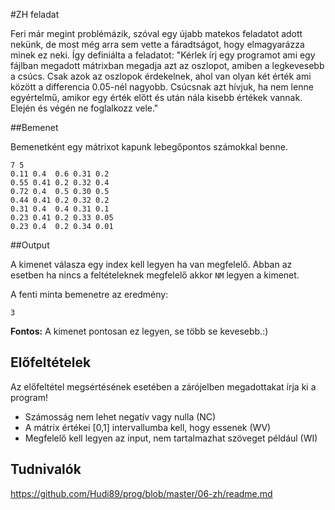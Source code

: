 #ZH feladat

Feri már megint problémázik, szóval egy újabb matekos feladatot adott nekünk, de most még arra sem vette a fáradtságot, hogy elmagyarázza minek ez neki.
Így definiálta a feladatot:
"Kérlek írj egy programot ami egy fájlban megadott mátrixban megadja azt az oszlopot, amiben a legkevesebb a csúcs. Csak azok az oszlopok érdekelnek, ahol van olyan két érték ami között a differencia 0.05-nél nagyobb. Csúcsnak azt hívjuk, ha nem lenne egyértelmű, amikor egy érték előtt és után nála kisebb értékek vannak. Elején és végén ne foglalkozz vele."

##Bemenet

Bemenetként egy mátrixot kapunk lebegőpontos számokkal benne. 

```
7 5
0.11 0.4  0.6 0.31 0.2
0.55 0.41 0.2 0.32 0.4
0.72 0.4  0.5 0.30 0.5
0.44 0.41 0.2 0.32 0.2
0.31 0.4  0.4 0.31 0.1
0.23 0.41 0.2 0.33 0.05
0.23 0.4  0.2 0.34 0.01
```

##Output

A kimenet válasza egy index kell legyen ha van megfelelő. Abban az esetben ha nincs a feltételeknek megfelelő akkor ```NM``` legyen a kimenet.

A fenti minta bemenetre az eredmény:
```
3
```

**Fontos:** A kimenet pontosan ez legyen, se több se kevesebb.:)

## Előfeltételek

Az előfeltétel megsértésének esetében a zárójelben megadottakat írja ki a program!

* Számosság nem lehet negatív vagy nulla (NC)
* A mátrix értékei [0,1] intervallumba kell, hogy essenek (WV)
* Megfelelő kell legyen az input, nem tartalmazhat szöveget például (WI)

## Tudnivalók

https://github.com/Hudi89/prog/blob/master/06-zh/readme.md
